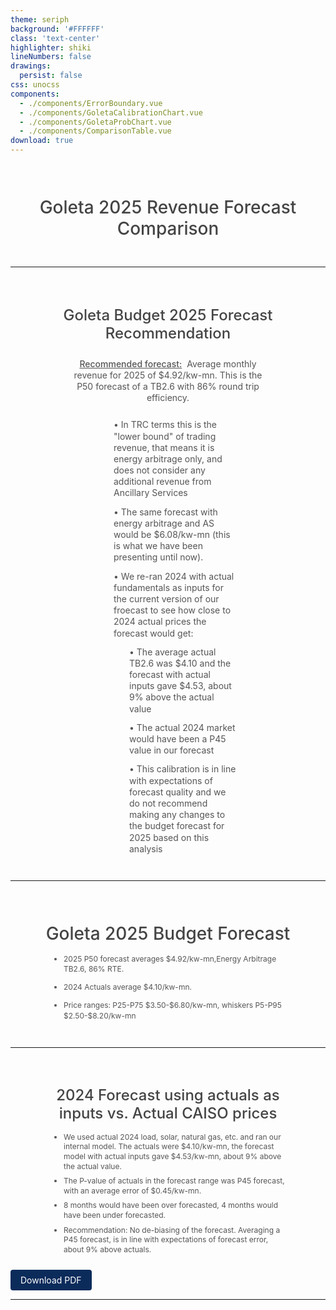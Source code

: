 ```yaml
---
theme: seriph
background: '#FFFFFF'
class: 'text-center'
highlighter: shiki
lineNumbers: false
drawings:
  persist: false
css: unocss
components:
  - ./components/ErrorBoundary.vue
  - ./components/GoletaCalibrationChart.vue
  - ./components/GoletaProbChart.vue
  - ./components/ComparisonTable.vue
download: true
---
```


<div style="text-align: center; padding: 15px 40px;">
<h1 style="font-size: 28px; color: #444444; font-weight: 500; margin-bottom: 15px; line-height: 1.2;">Goleta 2025 Revenue Forecast Comparison</h1>
<Suspense>
  <ComparisonTable />
  <template #fallback>
    <div class="loading">Loading table...</div>
  </template>
</Suspense>
</div>

---

<div style="text-align: center; padding: 15px 60px;">
<h1 style="font-size: 24px; color: #444444; font-weight: 500; margin-bottom: 25px; line-height: 1.2;">Goleta Budget 2025 Forecast Recommendation</h1>

<div style="max-width: 1200px; margin: 0 auto; text-align: center; padding: 0 40px; margin-bottom: 25px;">
<p style="font-size: 14px; color: #555555; line-height: 1.3;"><span style="text-decoration: underline; font-weight: 500; margin-right: 4px;">Recommended forecast:</span> Average monthly revenue for 2025 of $4.92/kw-mn. This is the P50 forecast of a TB2.6 with 86% round trip efficiency.</p>
</div>

<div style="max-width: 1200px; margin: 0 auto; text-align: left; padding: 0 80px;">
<ul style="list-style-type: none; margin: 0; padding: 0;">
<ul style="list-style-type: none; margin: 0; padding-left: 25px;">
<li style="font-size: 14px; color: #555555; margin-bottom: 12px; line-height: 1.3;">• In TRC terms this is the "lower bound" of trading revenue, that means it is energy arbitrage only, and does not consider any additional revenue from Ancillary Services</li>

<li style="font-size: 14px; color: #555555; margin-bottom: 12px; line-height: 1.3;">• The same forecast with energy arbitrage and AS would be $6.08/kw-mn (this is what we have been presenting until now).</li>

<li style="font-size: 14px; color: #555555; margin-bottom: 12px; line-height: 1.3;">• We re-ran 2024 with actual fundamentals as inputs for the current version of our froecast to see how close to 2024 actual prices the forecast would get:</li>

<ul style="list-style-type: none; margin: 0; padding-left: 25px;">
<li style="font-size: 14px; color: #555555; margin-bottom: 12px; line-height: 1.3;">• The average actual TB2.6 was $4.10 and the forecast with actual inputs gave $4.53, about 9% above the actual value</li>

<li style="font-size: 14px; color: #555555; margin-bottom: 12px; line-height: 1.3;">• The actual 2024 market would have been a P45 value in our forecast</li>

<li style="font-size: 14px; color: #555555; margin-bottom: 12px; line-height: 1.3;">• This calibration is in line with expectations of forecast quality and we do not recommend making any changes to the budget forecast for 2025 based on this analysis</li>
</ul>
</ul>
</ul>
</div>
</div>

---

<div style="text-align: center; padding: 15px 40px;">
<h1 style="font-size: 28px; color: #444444; font-weight: 500; margin-bottom: 15px; line-height: 1.2;">Goleta 2025 Budget Forecast</h1>
<div style="max-width: 1200px; margin: 0 auto; text-align: left; padding: 0 20px;">
<ul style="margin: 0 0 10px 0; padding-left: 25px;">
<li style="font-size: 12px; color: #555555; margin-bottom: 12px; line-height: 1.4;">2025 P50 forecast averages $4.92/kw-mn,Energy Arbitrage TB2.6, 86% RTE.</li>
<li style="font-size: 12px; color: #555555; margin-bottom: 12px; line-height: 1.4;">2024 Actuals average $4.10/kw-mn.</li>
<li style="font-size: 12px; color: #555555; margin-bottom: 12px; line-height: 1.4;">Price ranges: P25-P75 $3.50-$6.80/kw-mn, whiskers P5-P95 $2.50-$8.20/kw-mn</li>
</ul>
</div>
<Suspense>
  <GoletaProbChart />
  <template #fallback>
    <div class="loading">Loading chart...</div>
  </template>
</Suspense>
</div>

---

<div style="text-align: center; padding: 15px 40px;">
<h1 style="font-size: 24px; color: #444444; font-weight: 500; margin-bottom: 15px; line-height: 1.2;">2024 Forecast using actuals as inputs vs. Actual CAISO prices</h1>
<div style="max-width: 1200px; margin: 0 auto; text-align: left; padding: 0 20px;">
<ul style="margin: 0 0 10px 0; padding-left: 25px;">
<li style="font-size: 12px; color: #555555; margin-bottom: 8px; line-height: 1.3;">We used actual 2024 load, solar, natural gas, etc. and ran our internal model. The actuals were $4.10/kw-mn, the forecast model with actual inputs gave $4.53/kw-mn, about 9% above the actual value.</li>
<li style="font-size: 12px; color: #555555; margin-bottom: 8px; line-height: 1.3;">The P-value of actuals in the forecast range was P45 forecast, with an average error of $0.45/kw-mn.</li>
<li style="font-size: 12px; color: #555555; margin-bottom: 8px; line-height: 1.3;">8 months would have been over forecasted, 4 months would have been under forecasted.</li>
<li style="font-size: 12px; color: #555555; margin-bottom: 8px; line-height: 1.3;">Recommendation: No de-biasing of the forecast. Averaging a P45 forecast, is in line with expectations of forecast error, about 9% above actuals.</li>
</ul>
</div>
<Suspense>
  <GoletaCalibrationChart />
  <template #fallback>
    <div class="loading">Loading chart...</div>
  </template>
</Suspense>
</div>

<div class="fixed bottom-5 right-5">
  <a href="/presentations/Goleta_Budget_Forecast/slidev-exported.pdf" target="_blank" class="download-btn">
    Download PDF
  </a>
</div>

<style>
.loading {
  height: 350px;
  display: flex;
  align-items: center;
  justify-content: center;
  background: white;
  border-radius: 8px;
  box-shadow: 0 1px 3px 0 rgba(0, 0, 0, 0.1);
  color: #666;
  font-size: 16px;
}

.download-btn {
  display: inline-block;
  padding: 8px 16px;
  background-color: #0B2B5B;
  color: white;
  text-decoration: none;
  border-radius: 4px;
  font-size: 14px;
  transition: background-color 0.2s;
}

.download-btn:hover {
  background-color: #1a4b8f;
}
</style>

---